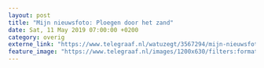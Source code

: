 ```yaml
---
layout: post
title: "Mijn nieuwsfoto: Ploegen door het zand"
date: Sat, 11 May 2019 07:00:00 +0200
category: overig
externe_link: "https://www.telegraaf.nl/watuzegt/3567294/mijn-nieuwsfoto-ploegen-door-het-zand"
feature_image: "https://www.telegraaf.nl/images/1200x630/filters:format(jpeg):quality(80)/cdn-kiosk-api.telegraaf.nl/3fd743ec-7314-11e9-8689-0218eaf05005.jpg"
---
```



